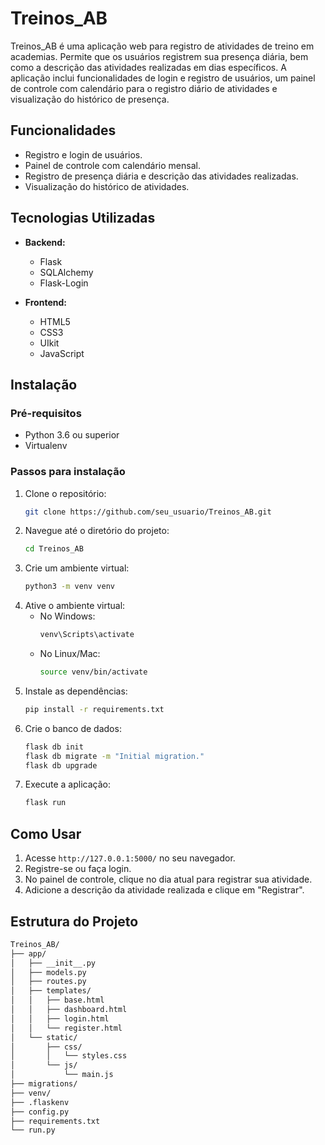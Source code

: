# Treinos_AB

Treinos_AB é uma aplicação web para registro de atividades de treino em academias. Permite que os usuários registrem sua presença diária, bem como a descrição das atividades realizadas em dias específicos. A aplicação inclui funcionalidades de login e registro de usuários, um painel de controle com calendário para o registro diário de atividades e visualização do histórico de presença.

## Funcionalidades

- Registro e login de usuários.
- Painel de controle com calendário mensal.
- Registro de presença diária e descrição das atividades realizadas.
- Visualização do histórico de atividades.

## Tecnologias Utilizadas

- **Backend:**
  - Flask
  - SQLAlchemy
  - Flask-Login

- **Frontend:**
  - HTML5
  - CSS3
  - UIkit
  - JavaScript

## Instalação

### Pré-requisitos

- Python 3.6 ou superior
- Virtualenv

### Passos para instalação

1. Clone o repositório:
    ```sh
    git clone https://github.com/seu_usuario/Treinos_AB.git
    ```
2. Navegue até o diretório do projeto:
    ```sh
    cd Treinos_AB
    ```
3. Crie um ambiente virtual:
    ```sh
    python3 -m venv venv
    ```
4. Ative o ambiente virtual:
    - No Windows:
        ```sh
        venv\Scripts\activate
        ```
    - No Linux/Mac:
        ```sh
        source venv/bin/activate
        ```
5. Instale as dependências:
    ```sh
    pip install -r requirements.txt
    ```
6. Crie o banco de dados:
    ```sh
    flask db init
    flask db migrate -m "Initial migration."
    flask db upgrade
    ```
7. Execute a aplicação:
    ```sh
    flask run
    ```

## Como Usar

1. Acesse `http://127.0.0.1:5000/` no seu navegador.
2. Registre-se ou faça login.
3. No painel de controle, clique no dia atual para registrar sua atividade.
4. Adicione a descrição da atividade realizada e clique em "Registrar".

## Estrutura do Projeto

```markdown
Treinos_AB/
├── app/
│   ├── __init__.py
│   ├── models.py
│   ├── routes.py
│   ├── templates/
│   │   ├── base.html
│   │   ├── dashboard.html
│   │   ├── login.html
│   │   └── register.html
│   └── static/
│       ├── css/
│       │   └── styles.css
│       └── js/
│           └── main.js
├── migrations/
├── venv/
├── .flaskenv
├── config.py
├── requirements.txt
└── run.py
